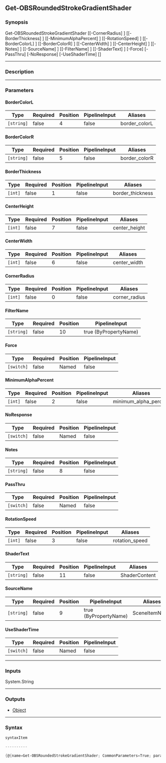 Get-OBSRoundedStrokeGradientShader
----------------------------------

### Synopsis

Get-OBSRoundedStrokeGradientShader [[-CornerRadius] <int>] [[-BorderThickness] <int>] [[-MinimumAlphaPercent] <int>] [[-RotationSpeed] <int>] [[-BorderColorL] <string>] [[-BorderColorR] <string>] [[-CenterWidth] <int>] [[-CenterHeight] <int>] [[-Notes] <string>] [[-SourceName] <string>] [[-FilterName] <string>] [[-ShaderText] <string>] [-Force] [-PassThru] [-NoResponse] [-UseShaderTime] [<CommonParameters>]

---

### Description

---

### Parameters
#### **BorderColorL**

|Type      |Required|Position|PipelineInput|Aliases      |
|----------|--------|--------|-------------|-------------|
|`[string]`|false   |4       |false        |border_colorL|

#### **BorderColorR**

|Type      |Required|Position|PipelineInput|Aliases      |
|----------|--------|--------|-------------|-------------|
|`[string]`|false   |5       |false        |border_colorR|

#### **BorderThickness**

|Type   |Required|Position|PipelineInput|Aliases         |
|-------|--------|--------|-------------|----------------|
|`[int]`|false   |1       |false        |border_thickness|

#### **CenterHeight**

|Type   |Required|Position|PipelineInput|Aliases      |
|-------|--------|--------|-------------|-------------|
|`[int]`|false   |7       |false        |center_height|

#### **CenterWidth**

|Type   |Required|Position|PipelineInput|Aliases     |
|-------|--------|--------|-------------|------------|
|`[int]`|false   |6       |false        |center_width|

#### **CornerRadius**

|Type   |Required|Position|PipelineInput|Aliases      |
|-------|--------|--------|-------------|-------------|
|`[int]`|false   |0       |false        |corner_radius|

#### **FilterName**

|Type      |Required|Position|PipelineInput        |
|----------|--------|--------|---------------------|
|`[string]`|false   |10      |true (ByPropertyName)|

#### **Force**

|Type      |Required|Position|PipelineInput|
|----------|--------|--------|-------------|
|`[switch]`|false   |Named   |false        |

#### **MinimumAlphaPercent**

|Type   |Required|Position|PipelineInput|Aliases              |
|-------|--------|--------|-------------|---------------------|
|`[int]`|false   |2       |false        |minimum_alpha_percent|

#### **NoResponse**

|Type      |Required|Position|PipelineInput|
|----------|--------|--------|-------------|
|`[switch]`|false   |Named   |false        |

#### **Notes**

|Type      |Required|Position|PipelineInput|
|----------|--------|--------|-------------|
|`[string]`|false   |8       |false        |

#### **PassThru**

|Type      |Required|Position|PipelineInput|
|----------|--------|--------|-------------|
|`[switch]`|false   |Named   |false        |

#### **RotationSpeed**

|Type   |Required|Position|PipelineInput|Aliases       |
|-------|--------|--------|-------------|--------------|
|`[int]`|false   |3       |false        |rotation_speed|

#### **ShaderText**

|Type      |Required|Position|PipelineInput|Aliases      |
|----------|--------|--------|-------------|-------------|
|`[string]`|false   |11      |false        |ShaderContent|

#### **SourceName**

|Type      |Required|Position|PipelineInput        |Aliases      |
|----------|--------|--------|---------------------|-------------|
|`[string]`|false   |9       |true (ByPropertyName)|SceneItemName|

#### **UseShaderTime**

|Type      |Required|Position|PipelineInput|
|----------|--------|--------|-------------|
|`[switch]`|false   |Named   |false        |

---

### Inputs
System.String

---

### Outputs
* [Object](https://learn.microsoft.com/en-us/dotnet/api/System.Object)

---

### Syntax
```PowerShell
syntaxItem
```
```PowerShell
----------
```
```PowerShell
{@{name=Get-OBSRoundedStrokeGradientShader; CommonParameters=True; parameter=System.Object[]}}
```
